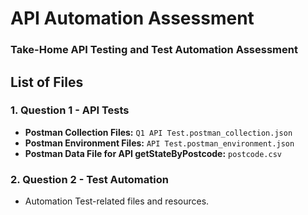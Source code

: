 # API Automation Assessment

### Take-Home API Testing and Test Automation Assessment

## List of Files

### 1. **Question 1 - API Tests**
- **Postman Collection Files:** `Q1 API Test.postman_collection.json`
- **Postman Environment Files:** `API Test.postman_environment.json`
- **Postman Data File for API getStateByPostcode:** `postcode.csv`

### 2. **Question 2 - Test Automation**
- Automation Test-related files and resources.

